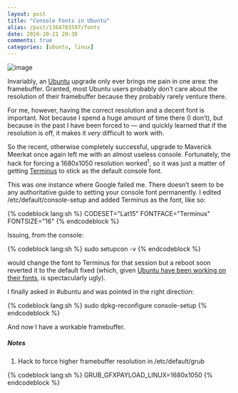 ```yaml
---
layout: post
title: "Console Fonts in Ubuntu"
alias: /post/1364783597/fonts
date: 2010-10-21 20:38
comments: true
categories: [ubuntu, linux]
---
```

![image](http://dl.dropbox.com/u/261312/Blog-images/ubuntu-fonts.png)

Invariably, an [Ubuntu](http://www.ubuntu.com/ "Ubuntu homepage")
upgrade only ever brings me pain in one area: the framebuffer. Granted,
most Ubuntu users probably don’t care about the resolution of their
framebuffer because they probably rarely venture there.

For me, however, having the correct resolution and a decent font is
important. Not because I spend a huge amount of time there (I don’t),
but because in the past I have been forced to — and quickly learned that
if the resolution is off, it makes it *very* difficult to work with.

So the recent, otherwise completely successful, upgrade to Maverick
Meerkat once again left me with an almost useless console. Fortunately,
the hack for forcing a 1680x1050 resolution worked<sup>1</sup>, so it was just a
matter of getting
[Terminus](http://fractal.csie.org/~eric/wiki/Terminus_font "Terminus homepage")
to stick as the default console font.

This was one instance where Google failed me. There doesn’t seem to be
any authoritative guide to setting your console font permanently. I
edited <span class="file">/etc/default/console-setup</span> 
and added Terminus as the font, like so:

{% codeblock lang:sh %}
CODESET="Lat15"
FONTFACE="Terminus"
FONTSIZE="16"
{% endcodeblock %}

Issuing, from the console:

{% codeblock lang:sh %}
sudo setupcon -v
{% endcodeblock %}

would change the font to Terminus for that session but a reboot soon
reverted it to the default fixed (which, given 
[Ubuntu have been working on their fonts](https://wiki.ubuntu.com/Ubuntu%20Font%20Family), is
spectacularly ugly).

I finally asked in \#ubuntu and was pointed in the right direction:

{% codeblock lang:sh %}
sudo dpkg-reconfigure console-setup
{% endcodeblock %}

And *now* I have a workable framebuffer.

##### Notes
1. Hack to force higher framebuffer resolution in <span class="file">/etc/default/grub</span>

{% codeblock lang:sh %}
GRUB_GFXPAYLOAD_LINUX=1680x1050
{% endcodeblock %}
